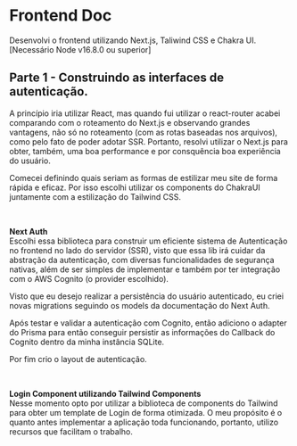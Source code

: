 <h1>Frontend Doc</h1>

Desenvolvi o frontend utilizando Next.js, Taliwind CSS e Chakra UI.
[Necessário Node v16.8.0 ou superior]

## Parte 1 - Construindo as interfaces de autenticação. </br> 

A princípio iria utilizar React, mas quando fui utilizar o react-router acabei comparando com o roteamento do Next.js e observando grandes vantagens, não só no roteamento (com as rotas baseadas nos arquivos), como pelo fato de poder adotar SSR. Portanto, resolvi utilizar o Next.js para obter, também, uma boa performance e por consquência boa experiência do usuário. </br> 

Comecei definindo quais seriam as formas de estilizar meu site de forma rápida e eficaz. Por isso escolhi utilizar os components do ChakraUI juntamente com a estilização do Tailwind CSS. </br> 

</br> 

<strong>Next Auth</strong> </br> 
Escolhi essa biblioteca para construir um eficiente sistema de Autenticação no frontend no lado do servidor (SSR), visto que essa lib irá cuidar da abstração da autenticação, com diversas funcionalidades de segurança nativas, além de ser simples de implementar e também por ter integração com o AWS Cognito (o provider escolhido). </br>

Visto que eu desejo realizar a persistência do usuário autenticado, eu criei novas migrations seguindo os models da documentação do Next Auth. </br>

Após testar e validar a autenticação com Cognito, então adiciono o adapter do Prisma para então conseguir persistir as informações do Callback do Cognito dentro da minha instância SQLite. </br>

Por fim crio o layout de autenticação. </br>

</br>

<strong>Login Component utilizando Tailwind Components</strong> </br> 
Nesse momento opto por utilizar a biblioteca de components do Tailwind para obter um template de Login de forma otimizada. O meu propósito é o quanto antes implementar a aplicação toda funcionando, portanto, utilizo recursos que facilitam o trabalho. </br>

</br>























